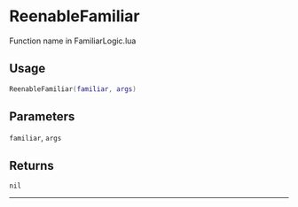 # ReenableFamiliar
Function name in FamiliarLogic.lua
## Usage
```lua
ReenableFamiliar(familiar, args)
```
## Parameters
`familiar`, `args`
## Returns
`nil`

---